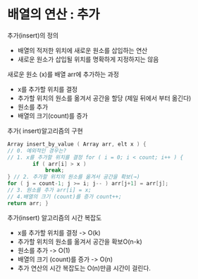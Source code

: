 # 배열의 연산 : 추가 

추가(insert)의 정의 
- 배열의 적저한 위치에 새로운 원소를 삽입하는 연산
- 새로운 원소가 삽입될 위치를 명확하게 지정하지는 않음 

새로운 원소 (x)를 배열 arr에 추가하는 과정
- x를 추가할 위치를 결정
- 추가할 위치의 원소를 옮겨서 공간을 할당 (제일 뒤에서 부터 옮긴다)
- 원소를 추가
- 배열의 크기(count)를 증가

추가( insert)알고리즘의 구현
```c
Array insert_by_value ( Array arr, elt x ) { 
// 0. 예외적인 경우는?
// 1. x를 추가할 위치를 결정 for ( i = 0; i < count; i++ ) { 
        if ( arr[i] > x )
            break;
} // 2. 추가할 위치의 원소를 옮겨서 공간을 확보(→) 
for ( j = count-1; j >= i; j-- ) arr[j+1] = arr[j]; 
// 3. 원소를 추가 arr[i] = x; 
// 4.배열의 크기 (count)를 증가 count++; 
return arr; } 
```

추가(insert) 알고리즘의 시간 복잡도 
- x를 추가할 위치를 결정 -> O(k)
- 추가할 위치의 원소를 옮겨서 공간을 확보O(n-k)
- 원소를 추가 -> O(1)
- 배열의 크기 (count)를 증가 -> O(n)
- 추가 연산의 시간 복잡도는 O(n)만큼 시간이 걸린다. 

